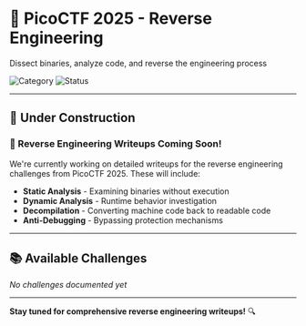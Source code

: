 # 🔧 PicoCTF 2025 - Reverse Engineering

Dissect binaries, analyze code, and reverse the engineering process

![Category](https://img.shields.io/badge/Category-Reverse%20Engineering-purple?style=for-the-badge) ![Status](https://img.shields.io/badge/Status-Coming%20Soon-yellow?style=for-the-badge)

---

## 🚧 Under Construction

### 🔧 Reverse Engineering Writeups Coming Soon!

We're currently working on detailed writeups for the reverse engineering challenges from PicoCTF 2025. These will include:

- **Static Analysis** - Examining binaries without execution
- **Dynamic Analysis** - Runtime behavior investigation
- **Decompilation** - Converting machine code back to readable code
- **Anti-Debugging** - Bypassing protection mechanisms

---

## 📚 Available Challenges

*No challenges documented yet*

---

**Stay tuned for comprehensive reverse engineering writeups!** 🔍

